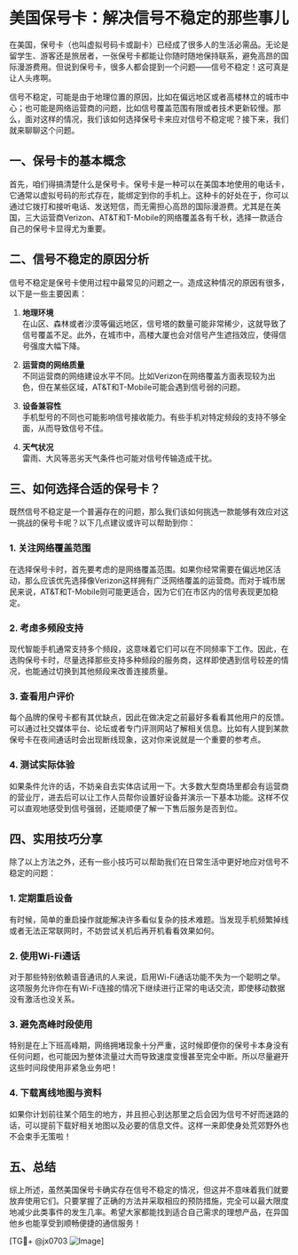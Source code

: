# 美国保号卡：解决信号不稳定的那些事儿

在美国，保号卡（也叫虚拟号码卡或副卡）已经成了很多人的生活必需品。无论是留学生、游客还是旅居者，一张保号卡都能让你随时随地保持联系，避免高昂的国际漫游费用。但说到保号卡，很多人都会提到一个问题——信号不稳定！这可真是让人头疼啊。

信号不稳定，可能是由于地理位置的原因，比如在偏远地区或者高楼林立的城市中心；也可能是网络运营商的问题，比如信号覆盖范围有限或者技术更新较慢。那么，面对这样的情况，我们该如何选择保号卡来应对信号不稳定呢？接下来，我们就来聊聊这个问题。

## 一、保号卡的基本概念

首先，咱们得搞清楚什么是保号卡。保号卡是一种可以在美国本地使用的电话卡，它通常以虚拟号码的形式存在，能绑定到你的手机上。这种卡的好处在于，你可以通过它拨打和接听电话、发送短信，而无需担心高昂的国际漫游费。尤其是在美国，三大运营商Verizon、AT&T和T-Mobile的网络覆盖各有千秋，选择一款适合自己的保号卡显得尤为重要。

## 二、信号不稳定的原因分析

信号不稳定是保号卡使用过程中最常见的问题之一。造成这种情况的原因有很多，以下是一些主要因素：

1. **地理环境**  
   在山区、森林或者沙漠等偏远地区，信号塔的数量可能非常稀少，这就导致了信号覆盖不足。此外，在城市中，高楼大厦也会对信号产生遮挡效应，使得信号强度大幅下降。

2. **运营商的网络质量**  
   不同运营商的网络建设水平不同。比如Verizon在网络覆盖方面表现较为出色，但在某些区域，AT&T和T-Mobile可能会遇到信号弱的问题。

3. **设备兼容性**  
   手机型号的不同也可能影响信号接收能力。有些手机对特定频段的支持不够全面，从而导致信号不佳。

4. **天气状况**  
   雷雨、大风等恶劣天气条件也可能对信号传输造成干扰。

## 三、如何选择合适的保号卡？

既然信号不稳定是一个普遍存在的问题，那么我们该如何挑选一款能够有效应对这一挑战的保号卡呢？以下几点建议或许可以帮助到你：

### 1. 关注网络覆盖范围

在选择保号卡时，首先要考虑的是网络覆盖范围。如果你经常需要在偏远地区活动，那么应该优先选择像Verizon这样拥有广泛网络覆盖的运营商。而对于城市居民来说，AT&T和T-Mobile则可能更适合，因为它们在市区内的信号表现更加稳定。

### 2. 考虑多频段支持

现代智能手机通常支持多个频段，这意味着它们可以在不同频率下工作。因此，在选购保号卡时，尽量选择那些支持多种频段的服务商，这样即使遇到信号较差的情况，也能通过切换到其他频段来改善连接质量。

### 3. 查看用户评价

每个品牌的保号卡都有其优缺点，因此在做决定之前最好多看看其他用户的反馈。可以通过社交媒体平台、论坛或者专门评测网站了解相关信息。比如有人提到某款保号卡在夜间通话时会出现断线现象，这对你来说就是一个重要的参考点。

### 4. 测试实际体验

如果条件允许的话，不妨亲自去实体店试用一下。大多数大型商场里都会有运营商的营业厅，进去后可以让工作人员帮你设置好设备并演示一下基本功能。这样不仅可以直观地感受到信号强弱，还能顺便了解一下售后服务是否到位。

## 四、实用技巧分享

除了以上方法之外，还有一些小技巧可以帮助我们在日常生活中更好地应对信号不稳定的问题：

### 1. 定期重启设备

有时候，简单的重启操作就能解决许多看似复杂的技术难题。当发现手机频繁掉线或者无法正常联网时，不妨尝试关机后再开机看看效果如何。

### 2. 使用Wi-Fi通话

对于那些特别依赖语音通讯的人来说，启用Wi-Fi通话功能不失为一个聪明之举。这项服务允许你在有Wi-Fi连接的情况下继续进行正常的电话交流，即使移动数据没有激活也没关系。

### 3. 避免高峰时段使用

特别是在上下班高峰期，网络拥堵现象十分严重，这时候即便你的保号卡本身没有任何问题，也可能因为整体流量过大而导致速度变慢甚至完全中断。所以尽量避开这些时间段使用非紧急业务吧！

### 4. 下载离线地图与资料

如果你计划前往某个陌生的地方，并且担心到达那里之后会因为信号不好而迷路的话，可以提前下载好相关地图以及必要的信息文件。这样一来即使身处荒郊野外也不会束手无策啦！

## 五、总结

综上所述，虽然美国保号卡确实存在信号不稳定的情况，但这并不意味着我们就要放弃使用它们。只要掌握了正确的方法并采取相应的预防措施，完全可以最大限度地减少此类事件的发生几率。希望大家都能找到适合自己需求的理想产品，在异国他乡也能享受到顺畅便捷的通信服务！

[TG💪+ @jx0703 ![Image](https://github.com/user-attachments/assets/dbca1d08-cadb-493c-b0ec-ad6f7a83f270)]